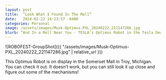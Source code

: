 ```yaml
---
layout: post
title:  “Look What I Found In The Mall”
date:   2024-02-22 14:23:57 -0400
categories: Personal
image: /assets/images/Musk-Optimus-PXL_20240222_221147286.jpg
blurb: “And In a Mall Near You - TESLA’s Optimus Robot in the Tesla Dealership in Somerset Mall..”
---
```


![ROBOFEST-GroupShot]({{ "/assets/images/Musk-Optimus-PXL_20240222_221147286.jpg" | relative_url }})

This Optimus Robot is on display in the Somerset Mall in Troy, Michigan. You can check it out. It doesn’t work, but you can still look it up close and figure out some of the mechanisms!
